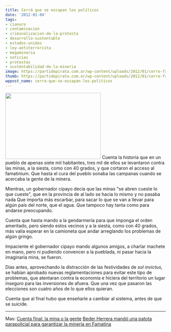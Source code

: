 ```yaml
---
title: Cerrá que se escapan los políticos
date: '2012-01-04'
tags:
- cianuro
- contaminacion
- criminalizacion-de-la-protesta
- desarrollo-sustentable
- estados-unidos
- ley-antiterrorista
- megamineria
- noticias
- protestas
- sustentabilidad-de-la-mineria
image: https://partidopirata.com.ar/wp-content/uploads/2012/01/cerro-famatina-argentina1.jpg
thumb: https://partidopirata.com.ar/wp-content/uploads/2012/01/cerro-famatina-argentina1-150x150.jpg
wppost_name: cerra-que-se-escapan-los-politicos
---
```


<a href="https://partidopirata.com.ar/wp-content/uploads/2012/01/cerro-famatina-argentina.jpg"><img src="https://partidopirata.com.ar/wp-content/uploads/2012/01/cerro-famatina-argentina-300x208.jpg" alt="" title="cerro-famatina-argentina" width="300" height="208" class="alignleft size-medium wp-image-2684" /></a> Cuenta la historia que en un pueblo de apenas siete mil habitantes, tres mil de ellos se levantaron contra las minas, a la siesta, como con 40 grados, y que cortaron el acceso al famatinium. Que hasta el cura del pueblo sonaba las campanas cuando se acercaba la gente de la minera.

Mientras, un gobernador cipayo decía que las minas "se abren cueste lo que cueste", que en la provincia de al lado se hacia lo mismo y no pasaba nada Que importa más escarbar, para sacar lo que se van a llevar para algún país del norte, que el agua. Que tampoco hay tanta como para andarse preocupando.

Cuenta que hasta mando a la gendarmería para que imponga el orden ameritado, pero siendo estos vecinos y a la siesta, como con 40 grados, más valía esperar en la camioneta que andar arreglando los problemas de algún gringo.

Impaciente el gobernador cipayo mando algunos amigos, a charlar machete en mano, pero ni pudiendo convencer a la pueblada, ni pasar hacia la imaginaria mina, se fueron.

Días antes, aprovechando la distracción de las festividades de <em>sol invictus</em>, se habían aprobado nuevas reglamentaciones para evitar este tipo de problemas, que atentaran contra la economía e hiciera del territorio un lugar
inseguro para las inversiones de afuera. Que una vez que pasaron las elecciones son cuatro años de lo que ellos quieran.

Cuenta que al final hubo que enseñarle a cambiar al sistema, antes de que se suicide.

<hr />

Mas:
<a href="http://www.plazademayo.com/2012/01/cuenta-final-la-mina-o-la-gente/" target="_blank">
Cuenta final: la mina o la gente</a>
<a href="http://www.lapoliticaonline.com/noticias/val/79157-6/beder-herrera-mando-una-patota-parapolicial-para-garantizar-la-mineria-en-famatina-.html" target="_blank">Beder Herrera mandó una patota parapolicial para garantizar la minería en Famatina </a>

